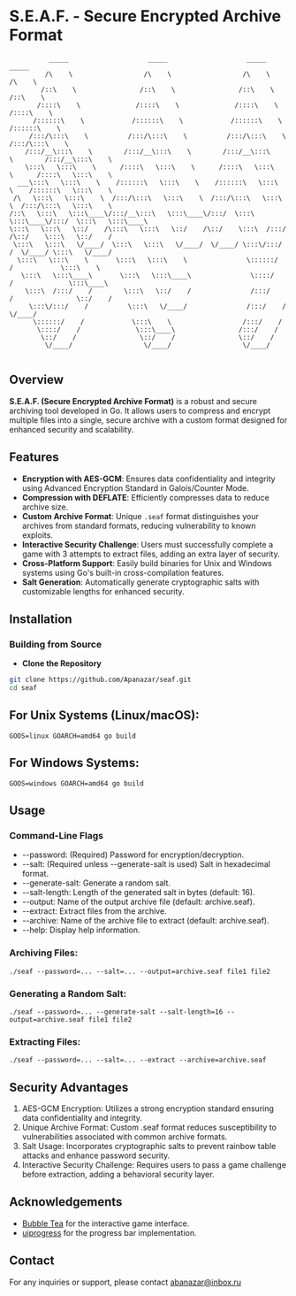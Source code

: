 # S.E.A.F. - Secure Encrypted Archive Format

```
          _____                    _____                    _____                    _____          
         /\    \                  /\    \                  /\    \                  /\    \         
        /::\    \                /::\    \                /::\    \                /::\    \        
       /::::\    \              /::::\    \              /::::\    \              /::::\    \       
      /::::::\    \            /::::::\    \            /::::::\    \            /::::::\    \      
     /:::/\:::\    \          /:::/\:::\    \          /:::/\:::\    \          /:::/\:::\    \     
    /:::/__\:::\    \        /:::/__\:::\    \        /:::/__\:::\    \        /:::/__\:::\    \    
    \:::\   \:::\    \      /::::\   \:::\    \      /::::\   \:::\    \      /::::\   \:::\    \   
  ___\:::\   \:::\    \    /::::::\   \:::\    \    /::::::\   \:::\    \    /::::::\   \:::\    \  
 /\   \:::\   \:::\    \  /:::/\:::\   \:::\    \  /:::/\:::\   \:::\    \  /:::/\:::\   \:::\    \ 
/::\   \:::\   \:::\____\/:::/__\:::\   \:::\____\/:::/  \:::\   \:::\____\/:::/  \:::\   \:::\____\
\:::\   \:::\   \::/    /\:::\   \:::\   \::/    /\::/    \:::\  /:::/    /\::/    \:::\   \::/    /
 \:::\   \:::\   \/____/  \:::\   \:::\   \/____/  \/____/ \:::\/:::/    /  \/____/ \:::\   \/____/ 
  \:::\   \:::\    \       \:::\   \:::\    \               \::::::/    /            \:::\    \     
   \:::\   \:::\____\       \:::\   \:::\____\               \::::/    /              \:::\____\    
    \:::\  /:::/    /        \:::\   \::/    /               /:::/    /                \::/    /    
     \:::\/:::/    /          \:::\   \/____/               /:::/    /                  \/____/     
      \::::::/    /            \:::\    \                  /:::/    /                               
       \::::/    /              \:::\____\                /:::/    /                                
        \::/    /                \::/    /                \::/    /                                 
         \/____/                  \/____/                  \/____/                                  
                                                                                                    
```


## Overview

**S.E.A.F. (Secure Encrypted Archive Format)** is a robust and secure archiving tool developed in Go. It allows users to compress and encrypt multiple files into a single, secure archive with a custom format designed for enhanced security and scalability.

## Features

- **Encryption with AES-GCM**: Ensures data confidentiality and integrity using Advanced Encryption Standard in Galois/Counter Mode.
- **Compression with DEFLATE**: Efficiently compresses data to reduce archive size.
- **Custom Archive Format**: Unique `.seaf` format distinguishes your archives from standard formats, reducing vulnerability to known exploits.
- **Interactive Security Challenge**: Users must successfully complete a game with 3 attempts to extract files, adding an extra layer of security.
- **Cross-Platform Support**: Easily build binaries for Unix and Windows systems using Go's built-in cross-compilation features.
- **Salt Generation**: Automatically generate cryptographic salts with customizable lengths for enhanced security.

## Installation

### Building from Source

- **Clone the Repository**

```bash
git clone https://github.com/Apanazar/seaf.git
cd seaf
```

## For Unix Systems (Linux/macOS):
`GOOS=linux GOARCH=amd64 go build`

## For Windows Systems:

`GOOS=windows GOARCH=amd64 go build`

## Usage

### Command-Line Flags

- --password: (Required) Password for encryption/decryption.
- --salt: (Required unless --generate-salt is used) Salt in hexadecimal format.
- --generate-salt: Generate a random salt.
- --salt-length: Length of the generated salt in bytes (default: 16).
- --output: Name of the output archive file (default: archive.seaf).
- --extract: Extract files from the archive.
- --archive: Name of the archive file to extract (default: archive.seaf).
- --help: Display help information.

### Archiving Files:
`./seaf --password=... --salt=... --output=archive.seaf file1 file2`

### Generating a Random Salt:
`./seaf --password=... --generate-salt --salt-length=16 --output=archive.seaf file1 file2`

### Extracting Files:
`./seaf --password=... --salt=... --extract --archive=archive.seaf`


## Security Advantages
1. AES-GCM Encryption: Utilizes a strong encryption standard ensuring data confidentiality and integrity.
2. Unique Archive Format: Custom .seaf format reduces susceptibility to vulnerabilities associated with common archive formats.
3. Salt Usage: Incorporates cryptographic salts to prevent rainbow table attacks and enhance password security.
4. Interactive Security Challenge: Requires users to pass a game challenge before extraction, adding a behavioral security layer.

## Acknowledgements
- [Bubble Tea](https://github.com/charmbracelet/bubbletea) for the interactive game interface.
- [uiprogress](https://github.com/gosuri/uiprogress) for the progress bar implementation.

## Contact

For any inquiries or support, please contact abanazar@inbox.ru
